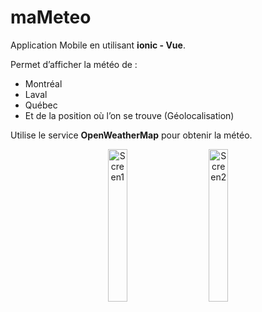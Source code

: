 # maMeteo
Application Mobile en utilisant <b>ionic - Vue</b>.
<br>
<p>Permet d’afficher la météo de&nbsp;:</p>
<ul>
<li> Montréal</li>
<li>Laval</li>
<li>Québec</li>
<li>Et de la position où l’on se trouve (Géolocalisation)</li>
</ul>

Utilise le service <b>OpenWeatherMap</b> pour obtenir la météo.

<p align="center">
  <img alt="Screen1" src="https://user-images.githubusercontent.com/35946656/178163047-a9057585-efa7-46e9-8306-dc5dfeccb03f.png" width="25%">
&nbsp; &nbsp; &nbsp; &nbsp;
  <img alt="Screen2" src="https://user-images.githubusercontent.com/35946656/178163049-ce5c99d6-4d67-46c5-aae9-f3fe65b7ee96.png" width="25%">
</p>
